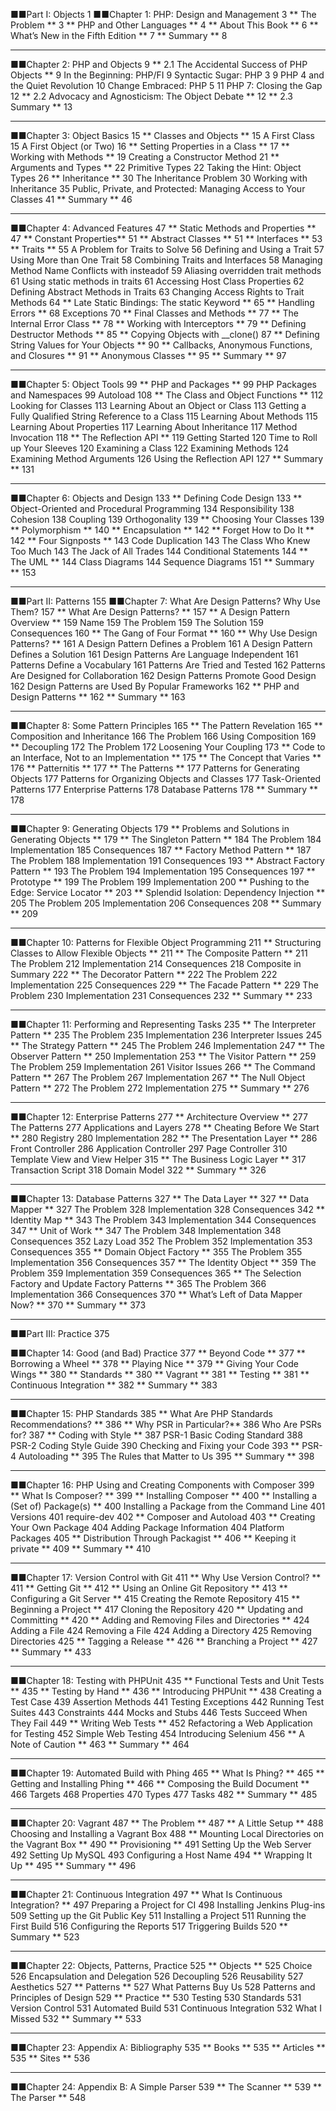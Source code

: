 ■■Part I: Objects  1
■■Chapter 1: PHP: Design and Management  3
** The Problem **  3
** PHP and Other Languages **  4
** About This Book **  6
** What’s New in the Fifth Edition ** 7
** Summary **  8

----  

■■Chapter 2: PHP and Objects  9
** 2.1 The Accidental Success of PHP Objects **  9
	In the Beginning: PHP/FI 9
	Syntactic Sugar: PHP 3 9
	PHP 4 and the Quiet Revolution 10
	Change Embraced: PHP 5 11
	PHP 7: Closing the Gap 12
** 2.2 Advocacy and Agnosticism: The Object Debate **  12
** 2.3 Summary **  13

----  

■■Chapter 3: Object Basics  15
** Classes and Objects **  15
	A First Class 15
	A First Object (or Two) 16
** Setting Properties in a Class **  17
** Working with Methods **  19
	Creating a Constructor Method 21
** Arguments and Types **  22
	Primitive Types 22
	Taking the Hint: Object Types 26
** Inheritance **  30
	The Inheritance Problem 30
	Working with Inheritance 35
	Public, Private, and Protected: Managing Access to Your Classes  41
** Summary **  46

----  


■■Chapter 4: Advanced Features  47
** Static Methods and Properties **  47
** Constant Properties**   51
** Abstract Classes **  51
** Interfaces **  53
** Traits **  55
	A Problem for Traits to Solve 56
	Defining and Using a Trait 57
	Using More than One Trait 58
	Combining Traits and Interfaces 58
	Managing Method Name Conflicts with insteadof  59
	Aliasing overridden trait methods 61
	Using static methods in traits 61
	Accessing Host Class Properties 62
	Defining Abstract Methods in Traits 63
	Changing Access Rights to Trait Methods 64
** Late Static Bindings: The static Keyword **  65
** Handling Errors **  68
	Exceptions 70
** Final Classes and Methods **  77
** The Internal Error Class **  78
** Working with Interceptors **  79
** Defining Destructor Methods **  85
** Copying Objects with __clone()  87
** Defining String Values for Your Objects **  90
** Callbacks, Anonymous Functions, and Closures **  91
** Anonymous Classes **  95
** Summary **  97


----  


■■Chapter 5: Object Tools  99
** PHP and Packages **  99
	PHP Packages and Namespaces 99
	Autoload 108
** The Class and Object Functions **  112
	Looking for Classes 113
	Learning About an Object or Class  113
	Getting a Fully Qualified String Reference to a Class  115
	Learning About Methods 115
	Learning About Properties 117
	Learning About Inheritance 117
	Method Invocation 118
** The Reflection API **  119
	Getting Started 120
	Time to Roll up Your Sleeves 120
	Examining a Class 122
	Examining Methods 124
	Examining Method Arguments 126
	Using the Reflection API 127
** Summary **  131

----  

■■Chapter 6: Objects and Design  133
** Defining Code Design  133
** Object-Oriented and Procedural Programming  134
	Responsibility 138
	Cohesion 138
	Coupling 139
	Orthogonality 139
** Choosing Your Classes  139
** Polymorphism **  140
** Encapsulation  ** 142
** Forget How to Do It **  142
** Four Signposts **  143
	Code Duplication 143
	The Class Who Knew Too Much 143
	The Jack of All Trades 144
	Conditional Statements 144
** The UML **  144
	Class Diagrams 144
	Sequence Diagrams 151
** Summary ** 153

----  

■■Part II: Patterns  155
■■Chapter 7: What Are Design Patterns? Why Use Them?  157
** What Are Design Patterns? **  157
** A Design Pattern Overview **  159
	Name 159
	The Problem 159
	The Solution 159
	Consequences 160
** The Gang of Four Format **  160
** Why Use Design Patterns? **  161
	A Design Pattern Defines a Problem  161
	A Design Pattern Defines a Solution  161
	Design Patterns Are Language Independent  161
	Patterns Define a Vocabulary 161
	Patterns Are Tried and Tested  162
	Patterns Are Designed for Collaboration 162
	Design Patterns Promote Good Design  162
	Design Patterns are Used By Popular Frameworks  162
** PHP and Design Patterns **  162
** Summary ** 163


----  


■■Chapter 8: Some Pattern Principles  165
** The Pattern Revelation  165
** Composition and Inheritance  166
	The Problem 166
	Using Composition 169
** Decoupling  172
	The Problem 172
	Loosening Your Coupling 173
** Code to an Interface, Not to an Implementation **  175
** The Concept that Varies **  176
** Patternitis **  177
** The Patterns **  177
	Patterns for Generating Objects 177
	Patterns for Organizing Objects and Classes  177
	Task-Oriented Patterns 177
	Enterprise Patterns 178
	Database Patterns 178
** Summary **  178


----  


■■Chapter 9: Generating Objects  179
** Problems and Solutions in Generating Objects **  179
** The Singleton Pattern **  184
	The Problem 184
	Implementation 185
	Consequences 187
** Factory Method Pattern  ** 187
	The Problem 188
	Implementation 191
	Consequences 193
** Abstract Factory Pattern **  193
	The Problem 194
	Implementation 195
	Consequences 197
** Prototype **  199
	The Problem 199
	Implementation 200
** Pushing to the Edge: Service Locator **  203
** Splendid Isolation: Dependency Injection **  205
	The Problem 205
	Implementation 206
	Consequences 208
** Summary **  209


----  


■■Chapter 10: Patterns for Flexible Object Programming  211
** Structuring Classes to Allow Flexible Objects **  211
** The Composite Pattern **  211
	The Problem 212
	Implementation 214
	Consequences 218
	Composite in Summary 222
** The Decorator Pattern **  222
	The Problem 222
	Implementation 225
	Consequences 229
** The Facade Pattern **  229
	The Problem 230
	Implementation 231
	Consequences 232
** Summary **  233


----  


■■Chapter 11: Performing and Representing Tasks  235
** The Interpreter Pattern **  235
	The Problem 235
	Implementation 236
	Interpreter Issues 245
** The Strategy Pattern **  245
	The Problem 246
	Implementation 247
** The Observer Pattern **  250
	Implementation 253
** The Visitor Pattern  ** 259
	The Problem 259
	Implementation 261
	Visitor Issues 266
** The Command Pattern **  267
	The Problem 267
	Implementation 267
** The Null Object Pattern **  272
	The Problem 272
	Implementation 275
** Summary **  276


----  


■■Chapter 12: Enterprise Patterns  277
** Architecture Overview **  277
	The Patterns 277
	Applications and Layers 278
** Cheating Before We Start **  280
	Registry 280
	Implementation 282
** The Presentation Layer **  286
	Front Controller 286
	Application Controller 297
	Page Controller 310
	Template View and View Helper 315
** The Business Logic Layer **  317
	Transaction Script 318
	Domain Model 322
** Summary **  326

----  

■■Chapter 13: Database Patterns  327
** The Data Layer **  327
** Data Mapper **  327
	The Problem 328
	Implementation 328
	Consequences 342
** Identity Map **  343
	The Problem 343
	Implementation 344
	Consequences 347
** Unit of Work **  347
	The Problem 348
	Implementation 348
	Consequences 352
	Lazy Load 352
	The Problem 352
	Implementation 353
	Consequences 355
** Domain Object Factory **  355
	The Problem 355
	Implementation 356
	Consequences 357
** The Identity Object **  359
	The Problem 359
	Implementation 359
	Consequences 365
** The Selection Factory and Update Factory Patterns **  365
	The Problem 366
	Implementation 366
	Consequences 370
** What’s Left of Data Mapper Now? **  370
** Summary **  373


----  


■■Part III: Practice  375

■■Chapter 14: Good (and Bad) Practice  377
** Beyond Code **  377
** Borrowing a Wheel **  378
** Playing Nice **  379
** Giving Your Code Wings **  380
** Standards **  380
** Vagrant **  381
** Testing  ** 381
** Continuous Integration **  382
** Summary **  383


----  

■■Chapter 15: PHP Standards  385
** What Are PHP Standards Recommendations? **  386
** Why PSR in Particular?**  386
	Who Are PSRs for? 387
** Coding with Style **  387
	PSR-1 Basic Coding Standard 388
	PSR-2 Coding Style Guide  390
	Checking and Fixing your Code 393
** PSR-4 Autoloading **  395
	The Rules that Matter to Us 395
** Summary **  398


----  

■■Chapter 16: PHP Using and Creating Components with Composer  399
** What Is Composer? **  399
** Installing Composer **  400
** Installing a (Set of) Package(s) **  400
	Installing a Package from the Command Line  401
	Versions 401
	require-dev 402
** Composer and Autoload  403
** Creating Your Own Package  404
	Adding Package Information 404
	Platform Packages 405
** Distribution Through Packagist **  406
** Keeping it private **  409
** Summary **  410

----  

■■Chapter 17: Version Control with Git  411
** Why Use Version Control? **  411
** Getting Git **  412
** Using an Online Git Repository **  413
** Configuring a Git Server **  415
	Creating the Remote Repository 415
** Beginning a Project **  417
	Cloning the Repository 420
** Updating and Committing **  420
** Adding and Removing Files and Directories **  424
	Adding a File 424
	Removing a File 424
	Adding a Directory 425
	Removing Directories 425
** Tagging a Release **  426
** Branching a Project **  427
** Summary **  433


----  

■■Chapter 18: Testing with PHPUnit  435
** Functional Tests and Unit Tests **  435
** Testing by Hand **  436
** Introducing PHPUnit **  438
	Creating a Test Case 439
	Assertion Methods 441
	Testing Exceptions 442
	Running Test Suites 443
	Constraints 444
	Mocks and Stubs 446
	Tests Succeed When They Fail 449
** Writing Web Tests **  452
	Refactoring a Web Application for Testing 452
	Simple Web Testing 454
	Introducing Selenium 456
** A Note of Caution **  463
** Summary **  464


----  

■■Chapter 19: Automated Build with Phing  465
** What Is Phing? **  465
** Getting and Installing Phing **  466
** Composing the Build Document **  466
	Targets 468
	Properties 470
	Types 477
	Tasks 482
** Summary **  485

----  

■■Chapter 20: Vagrant  487
** The Problem **  487
** A Little Setup ** 488
	Choosing and Installing a Vagrant Box 488
** Mounting Local Directories on the Vagrant Box **  490
** Provisioning **  491
	Setting Up the Web Server 492
	Setting Up MySQL 493
	Configuring a Host Name 494
** Wrapping It Up **  495
** Summary **  496


----  

■■Chapter 21: Continuous Integration  497
** What Is Continuous Integration? **  497
	Preparing a Project for CI 498
	Installing Jenkins Plug-ins 509
	Setting up the Git Public Key 511
	Installing a Project 511
	Running the First Build 516
	Configuring the Reports 517
	Triggering Builds 520
** Summary **  523


----  

■■Chapter 22: Objects, Patterns, Practice  525
** Objects **  525
	Choice 526
	Encapsulation and Delegation 526
	Decoupling 526
	Reusability 527
	Aesthetics 527
** Patterns **  527
	What Patterns Buy Us 528
	Patterns and Principles of Design 529
** Practice **  530
	Testing 530
	Standards 531
	Version Control 531
	Automated Build 531
	Continuous Integration 532
	What I Missed 532
** Summary **  533


----  

■■Chapter 23: Appendix A: Bibliography  535
** Books **  535
** Articles  ** 535
** Sites **  536


----  

■■Chapter 24: Appendix B: A Simple Parser  539
** The Scanner **  539
** The Parser **  548